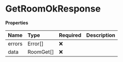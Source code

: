 # GetRoomOkResponse

**Properties**

| Name   | Type      | Required | Description |
| :----- | :-------- | :------- | :---------- |
| errors | Error[]   | ❌       |             |
| data   | RoomGet[] | ❌       |             |

<!-- This file was generated by liblab | https://liblab.com/ -->
